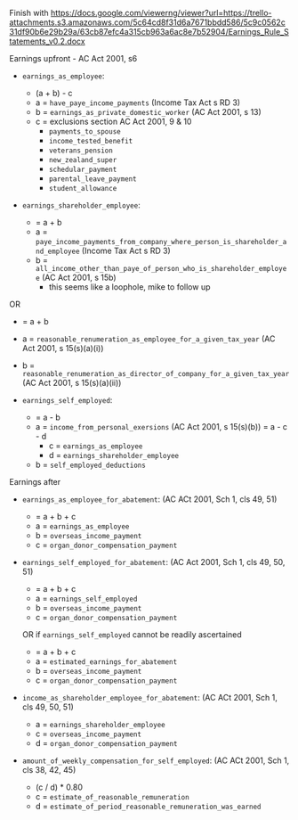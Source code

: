 Finish with https://docs.google.com/viewerng/viewer?url=https://trello-attachments.s3.amazonaws.com/5c64cd8f31d6a7671bbdd586/5c9c0562c31df90b6e29b29a/63cb87efc4a315cb963a6ac8e7b52904/Earnings_Rule_Statements_v0.2.docx

Earnings upfront - AC Act 2001, s6
- `earnings_as_employee`:
  - (a + b) - c
  - a = `have_paye_income_payments` (Income Tax Act s RD 3)
  - b = `earnings_as_private_domestic_worker` (AC Act 2001, s 13) 
  - c = exclusions section AC Act 2001, 9 & 10
    - `payments_to_spouse`
    - `income_tested_benefit`
    - `veterans_pension`
    - `new_zealand_super`
    - `schedular_payment`
    - `parental_leave_payment`
    - `student_allowance`

- `earnings_shareholder_employee`:
  - = a + b
  - a = `paye_income_payments_from_company_where_person_is_shareholder_and_employee` (Income Tax Act s RD 3)
  - b = `all_income_other_than_paye_of_person_who_is_shareholder_employee` (AC Act 2001, s 15b) 
    - this seems like a loophole, mike to follow up

OR
  - = a + b
  - a = `reasonable_renumeration_as_employee_for_a_given_tax_year` (AC Act 2001, s 15(s)(a)(i)) 
  - b = `reasonable_renumeration_as_director_of_company_for_a_given_tax_year`(AC Act 2001, s 15(s)(a)(ii))



- `earnings_self_employed`:
  - = a - b
  - a = `income_from_personal_exersions` (AC Act 2001, s 15(s)(b)) 
    = a - c - d
    - c = `earnings_as_employee`
    - d = `earnings_shareholder_employee`
  - b = `self_employed_deductions`
  

Earnings after
- `earnings_as_employee_for_abatement`: (AC ACt 2001, Sch 1, cls 49, 51)
  - = a + b + c
  - a = `earnings_as_employee`
  - b = `overseas_income_payment`
  - c = `organ_donor_compensation_payment`

- `earnings_self_employed_for_abatement`: (AC Act 2001, Sch 1, cls 49, 50, 51)
  - = a + b + c
  - a = `earnings_self_employed`
  - b = `overseas_income_payment`
  - c = `organ_donor_compensation_payment`

  OR if `earnings_self_employed` cannot be readily ascertained
  - = a + b + c
  - a = `estimated_earnings_for_abatement`
  - b = `overseas_income_payment`
  - c = `organ_donor_compensation_payment`


- `income_as_shareholder_employee_for_abatement`:  (AC ACt 2001, Sch 1, cls 49, 50, 51)
    - a = `earnings_shareholder_employee`
    - c = `overseas_income_payment`
    - d = `organ_donor_compensation_payment`


- `amount_of_weekly_compensation_for_self_employed`:  (AC ACt 2001, Sch 1, cls 38, 42, 45)
    - (c / d) * 0.80
    - c = `estimate_of_reasonable_remuneration`
    - d = `estimate_of_period_reasonable_remuneration_was_earned`

